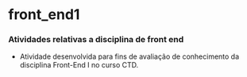 # front_end1
### Atividades relativas a disciplina de front end
- Atividade desenvolvida para fins de avaliação de conhecimento da disciplina Front-End I no curso CTD.
